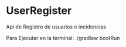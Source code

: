 # UserRegister
Api de Registro de usuarios e incidencias

Para Ejecutar en la terminal:
./gradlew bootRun

